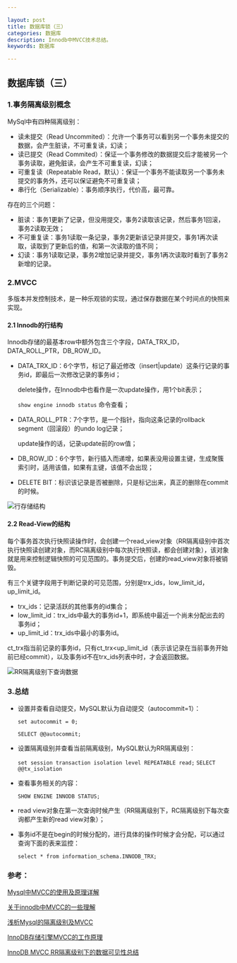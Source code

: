 ```yaml
---

layout: post
title: 数据库锁（三）
categories: 数据库
description: Innodb中MVCC技术总结。
keywords: 数据库

---
```


## 数据库锁（三）

### 1.事务隔离级别概念

MySql中有四种隔离级别：

- 读未提交（Read Uncommited）：允许一个事务可以看到另一个事务未提交的数据，会产生脏读，不可重复读，幻读；
- 读已提交（Read Commited）：保证一个事务修改的数据提交后才能被另一个事务读取，避免脏读，会产生不可重复读，幻读；
- 可重复读（Repeatable Read，默认）：保证一个事务不能读取另一个事务未提交的事务外，还可以保证避免不可重复读；
- 串行化（Serializable）：事务顺序执行，代价高，最可靠。

存在的三个问题：

- 脏读：事务1更新了记录，但没用提交，事务2读取该记录，然后事务1回滚，事务2读取无效；
- 不可重复读：事务1读取一条记录，事务2更新该记录并提交，事务1再次读取，读取到了更新后的值，和第一次读取的值不同；
- 幻读：事务1读取记录，事务2增加记录并提交，事务1再次读取时看到了事务2新增的记录。

### 2.MVCC

多版本并发控制技术，是一种乐观锁的实现，通过保存数据在某个时间点的快照来实现。

#### 2.1 Innodb的行结构

Innodb存储的最基本row中额外包含三个字段，DATA_TRX_ID，DATA_ROLL_PTR，DB_ROW_ID。

- DATA_TRX_ID：6个字节，标记了最近修改（insert|update）这条行记录的事务id，即最后一次修改记录的事务id；

  delete操作，在Innodb中也看作是一次update操作，用1个bit表示；

  `show engine innodb status` 命令查看；

- DATA_ROLL_PTR：7个字节，是一个指针，指向这条记录的rollback segment（回滚段）的undo log记录；

  update操作的话，记录update前的row值；

- DB_ROW_ID：6个字节，新行插入而递增，如果表没用设置主键，生成聚簇索引时，适用该值，如果有主键，该值不会出现；

- DELETE BIT：标识该记录是否被删除，只是标记出来，真正的删除在commit的时候。

![行存储结构]({{site.url}}/images/2019-05-03-行存储结构.png)

#### 2.2 Read-View的结构

每个事务首次执行快照读操作时，会创建一个read_view对象（RR隔离级别中首次执行快照读创建对象，而RC隔离级别中每次执行快照读，都会创建对象），该对象就是用来控制逻辑快照的可见范围的。事务提交后，创建的read_view对象将被销毁。

有三个关键字段用于判断记录的可见范围，分别是trx_ids，low_limit_id，up_limit_id。

- trx_ids：记录活跃的其他事务的id集合；
- low_limit_id：trx_ids中最大的事务id+1，即系统中最近一个尚未分配出去的事务id；
- up_limit_id：trx_ids中最小的事务id。

ct_trx指当前记录的事务id，只有ct_trx<up_limit_id（表示该记录在当前事务开始前已经commit），以及事务id不在trx_ids列表中时，才会返回数据。

![RR隔离级别下查询数据]({{site.url}}/images/2019-05-03-RR隔离级别下查询数据.jpg)

### 3.总结

- 设置并查看自动提交，MySQL默认为自动提交（autocommit=1）：

  `set autocommit = 0;`

  `SELECT @@autocommit;`

- 设置隔离级别并查看当前隔离级别，MySQL默认为RR隔离级别：

  `set session transaction isolation level REPEATABLE read;`
  `SELECT @@tx_isolation`

- 查看事务相关的内容：

  `SHOW ENGINE INNODB STATUS;`

- read view对象在第一次查询时候产生（RR隔离级别下，RC隔离级别下每次查询都产生新的read view对象）；

- 事务id不是在begin的时候分配的，进行具体的操作时候才会分配，可以通过查询下面的表来监控：

  `select * from information_schema.INNODB_TRX;`

### 参考：

[Mysql中MVCC的使用及原理详解](https://blog.csdn.net/w2064004678/article/details/83012387)

[关于innodb中MVCC的一些理解](https://www.cnblogs.com/chenpingzhao/p/5065316.html)

[浅析Mysql的隔离级别及MVCC](https://www.jianshu.com/p/db334404d909)

[InnoDB存储引擎MVCC的工作原理](https://my.oschina.net/xinxingegeya/blog/505675)

[InnoDB MVCC RR隔离级别下的数据可见性总结](https://www.cnblogs.com/itZhy/p/8831947.html)